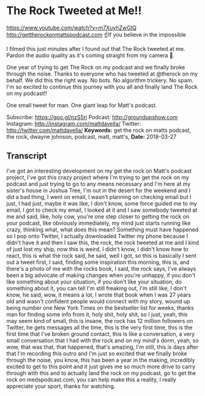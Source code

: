 # The Rock Tweeted at Me!!
https://www.youtube.com/watch?v=m7XuyhZwGIQ
http://gettherockonmattspodcast.com
☝If you believe in the impossible

I filmed this just minutes after I found out that The Rock tweeted at me. Pardon the audio quality as it's coming straight from my camera 🤷.

One year of trying to get The Rock on my podcast and we finally broke through the noise. Thanks to everyone who has tweeted at @therock on my behalf. We did this the right way. No bots. No algorithm trickery. No spam. I'm so excited to continue this journey with you all and finally land The Rock on my podcast!!

One small tweet for man. One giant leap for Matt's podcast.

Subscribe:  https://goo.gl/nzS5ri
Podcast:  http://groundupshow.com
Instagram:  http://instagram.com/mattdavella/
Twitter:  http://twitter.com/mattdavella/
**Keywords:** get the rock on matts podcast, the rock, dwayne johnson, podcast, matt, matt's, 
**Date:** 2018-03-27

## Transcript
 I've got an interesting development on my get the rock on Matt's podcast project, I've got this crazy project where I'm trying to get the rock on my podcast and just trying to go to any means necessary and I'm here at my sister's house in Joshua Tree, I'm out in the desert for the weekend and I did a bad thing, I went on email, I wasn't planning on checking email but I just, I had just, maybe it was like, I don't know, some force guided me to my email, I got to check my email, I looked at it and I saw somebody tweeted at me and said, like, holy cow, you're one step closer to getting the rock on your podcast, like obviously immediately, my mind just starts running like crazy, thinking what, what does this mean? Something must have happened so I pop onto Twitter, I actually downloaded Twitter my phone because I didn't have it and then I saw this, the rock, the rock tweeted at me and I kind of just lost my ship, now this is weird, I didn't know, I didn't know how to react, this is what the rock said, he said, well I got, so this is basically I sent out a tweet first, I said, finding some inspiration this morning, this is, and there's a photo of me with the rocks book, I said, the rock says, I've always been a big advocate of making changes when you're unhappy, if you don't like something about your situation, if you don't like your situation, do something about it, you can tell I'm still freaking out, I'm still like, I don't know, he said, wow, it means a lot, I wrote that book when I was 27 years old and wasn't confident people would connect with my story, wound up being number one New York Times on the bestseller list for weeks, thanks man for finding some info from it, holy shit, holy shit, so I just, yeah, this may seem kind of small, this is insane, the rock has 12 million followers on Twitter, he gets messages all the time, this is the very first time, this is the first time that I've broken ground contact, this is like a conversation, a very small conversation that I had with the rock and on my mind's dorm, yeah, so wow, that was that, that happened, that's amazing, I'm still, this is days after that I'm recording this outro and I'm just so excited that we finally broke through the noise, you know, this has been a year in the making, incredibly excited to get to this point and it just gives me so much more drive to carry through with this and to actually land the rock on my podcast, go to get the rock on medspodcast.com, you can help make this a reality, I really appreciate your sport, thanks for watching.
